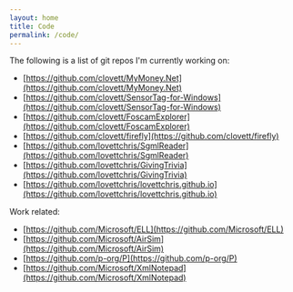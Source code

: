 ```yaml
---
layout: home
title: Code
permalink: /code/
---
```


The following is a list of git repos I'm currently working on:

- [https://github.com/clovett/MyMoney.Net](https://github.com/clovett/MyMoney.Net)
- [https://github.com/clovett/SensorTag-for-Windows](https://github.com/clovett/SensorTag-for-Windows)
- [https://github.com/clovett/FoscamExplorer](https://github.com/clovett/FoscamExplorer)
- [https://github.com/clovett/firefly](https://github.com/clovett/firefly)
- [https://github.com/lovettchris/SgmlReader](https://github.com/lovettchris/SgmlReader)
- [https://github.com/lovettchris/GivingTrivia](https://github.com/lovettchris/GivingTrivia)
- [https://github.com/lovettchris/lovettchris.github.io](https://github.com/lovettchris/lovettchris.github.io)

Work related:

- [https://github.com/Microsoft/ELL](https://github.com/Microsoft/ELL)
- [https://github.com/Microsoft/AirSim](https://github.com/Microsoft/AirSim)
- [https://github.com/p-org/P](https://github.com/p-org/P)
- [https://github.com/Microsoft/XmlNotepad](https://github.com/Microsoft/XmlNotepad)
